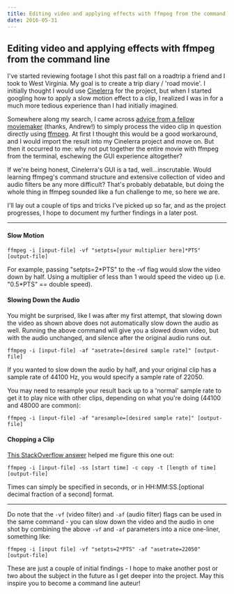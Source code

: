 ```yaml
---
title: Editing video and applying effects with ffmpeg from the command line
date: 2016-05-31
---
```

## Editing video and applying effects with ffmpeg from the command line

I've started reviewing footage I shot this past fall on a roadtrip a friend and I took to West Virginia. My goal is to create a trip diary / 'road movie'. I initially thought I would use [Cinelerra](http://cinelerra.org) for the project, but when I started googling how to apply a slow motion effect to a clip, I realized I was in for a much more tedious experience than I had initially imagined.

Somewhere along my search, I came across [advice from a fellow moviemaker](http://blog.grio.com/2012/01/fast-and-slow-motion-video-with-ffmpeg.html) (thanks, Andrew!) to simply process the video clip in question directly using [ffmpeg](http://www.ffmpeg.org). At first I thought this would be a good workaround, and I would import the result into my Cinelerra project and move on. But then it occurred to me: why not put together the entire movie with ffmpeg from the terminal, eschewing the GUI experience altogether?

If we're being honest, Cinelerra's GUI is a tad, well...inscrutable. Would learning ffmpeg's command structure and extensive collection of video and audio filters be any more difficult? That's probably debatable, but doing the whole thing in ffmpeg sounded like a fun challenge to me, so here we are.

I'll lay out a couple of tips and tricks I've picked up so far, and as the project progresses, I hope to document my further findings in a later post.

- - - -

#### Slow Motion

`ffmpeg -i [input-file] -vf "setpts=[your multiplier here]*PTS" [output-file]`

For example, passing "setpts=2\*PTS" to the -vf flag would slow the video down by half. Using a multiplier of less than 1 would speed the video up (i.e. "0.5\*PTS" == double speed).

#### Slowing Down the Audio

You might be surprised, like I was after my first attempt, that slowing down the video as shown above does not automatically slow down the audio as well. Running the above command will give you a slowed down video, but with the audio unchanged, and silence after the original audio runs out.

`ffmpeg -i [input-file] -af "asetrate=[desired sample rate]" [output-file]`

If you wanted to slow down the audio by half, and your original clip has a sample rate of 44100 Hz, you would specify a sample rate of 22050.

You may need to resample your result back up to a 'normal' sample rate to get it to play nice with other clips, depending on what you're doing (44100 and 48000 are common):

`ffmpeg -i [input-file] -af "aresample=[desired sample rate]" [output-file]`

#### Chopping a Clip

[This StackOverflow answer](http://superuser.com/a/141343) helped me figure this one out:

`ffmpeg -i [input-file] -ss [start time] -c copy -t [length of time] [output-file]`

Times can simply be specified in seconds, or in HH:MM:SS.[optional decimal fraction of a second] format.

- - - -

Do note that the `-vf` (video filter) and `-af` (audio filter) flags can be used in the same command - you can slow down the video and the audio in one shot by combining the above `-vf` and `-af` parameters into a nice one-liner, something like:

`ffmpeg -i [input file] -vf "setpts=2*PTS" -af "asetrate=22050" [output-file]`

These are just a couple of initial findings - I hope to make another post or two about the subject in the future as I get deeper into the project. May this inspire you to become a command line auteur!
